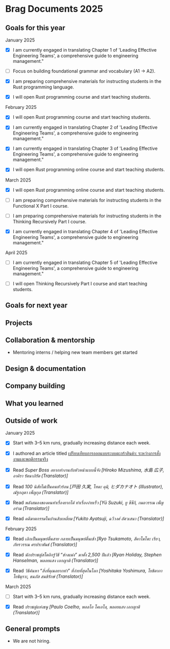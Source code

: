 # Brag Documents 2025

## Goals for this year

[comment]: # (* List the major goals here!)

January 2025

* [x] I am currently engaged in translating Chapter 1 of 'Leading Effective Engineering Teams', a comprehensive guide to engineering management."

* [ ] Focus on building foundational grammar and vocabulary (A1 → A2).

* [x] I am preparing comprehensive materials for instructing students in the Rust programming language.

* [x] I will open Rust programming course and start teaching students.

February 2025

* [x] I will open Rust programming course and start teaching students.

* [x] I am currently engaged in translating Chapter 2 of 'Leading Effective Engineering Teams', a comprehensive guide to engineering management."

* [x] I am currently engaged in translating Chapter 3 of 'Leading Effective Engineering Teams', a comprehensive guide to engineering management."

* [x] I will open Rust programming online course and start teaching students.

March 2025

* [x] I will open Rust programming online course and start teaching students.

* [ ] I am preparing comprehensive materials for instructing students in the Functional X Part I course.

* [ ] I am preparing comprehensive materials for instructing students in the Thinking Recursively Part I course.

* [x] I am currently engaged in translating Chapter 4 of 'Leading Effective Engineering Teams', a comprehensive guide to engineering management."

April 2025

* [ ] I am currently engaged in translating Chapter 5 of 'Leading Effective Engineering Teams', a comprehensive guide to engineering management."

* [ ] I will open Thinking Recursively Part I course and start teaching students.

## Goals for next year

[comment]: # (* If it's getting towards the end of the year, maybe start writing down what might be the goals for next year.)

## Projects

## Collaboration & mentorship

* Mentoring interns / helping new team members get started

## Design & documentation

## Company building

## What you learned

## Outside of work

January 2025

* [x] Start with 3–5 km runs, gradually increasing distance each week.

* [x] I authored an article titled [เปรียบเทียบการออกแบบระบบตะกร้าสินค้า: ระหว่างการสั่งงานและพฤติกรรมจริง](https://medium.com/odds-team/เปรียบเทียบการออกแบบระบบตะกร้าสินค้า-ระหว่างการสั่งงานและพฤติกรรมจริง-fd7f46d97725)

* [x] Read _Super Boss อยากทำงานกับหัวหน้าแบบนี้จัง [Hiroko Mizushima, 水島 広子, อาคิรา รัตนาภิรัต (Translator)]_

* [x] Read _100 นิสัยไม่เป็นคนหัวร้อน [戸田 久実, โทดะ คุมิ, ヒダカナオト (Illustrator), ณัฐกฤตา เพ็ญกุล (Translator)]_

* [x] Read _พลังสมองของคนทำเรื่องยากได้ ทำเรื่องง่ายเร็ว [Yū Suzuki, ยู ซึซึกิ, กมลวรรณ เพ็ญอร่าม (Translator)]_

* [x] Read _คดีฆาตกรรมในบ้านสิบเหลี่ยม [Yukito Ayatsuji, ฉวีวงศ์ อัศวเสนา (Translator)]_

February 2025

* [x] Read _เลิกเป็นมนุษย์ตื่นสาย กลายเป็นมนุษย์ตื่นเช้า [Ryo Tsukamoto, สึคาโมโตะ เรียว, ภัทรวรรณ ศรประพันธ์ (Translator)]_

* [x] Read _นักปราชญ์สโตอิกรู้วิธี “ช่างแม่ง” มาตั้ง 2,500 ปีแล้ว [Ryan Holiday, Stephen Hanselman, พลอยแสง เอกญาติ (Translator)]_

* [x] Read _วิธีค้นหา “สิ่งที่คุณอยากทำ” ที่ง่ายที่สุดในโลก [Yoshitaka Yoshimura, โยชิตากา โยชิมุราะ, ธนภัส สนธิรักษ์ (Translator)]_

March 2025

* [ ] Start with 3–5 km runs, gradually increasing distance each week.

* [x] Read _ปราชญ์แห่งธนู [Paulo Coelho, พอลโอ โคเอโล, พลอยแสง เอกญาติ (Translator)]_

## General prompts

* We are not hiring.
